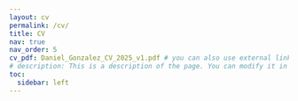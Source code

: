 ```yaml
---
layout: cv
permalink: /cv/
title: CV
nav: true
nav_order: 5
cv_pdf: Daniel_Gonzalez_CV_2025_v1.pdf # you can also use external links here
# description: This is a description of the page. You can modify it in '_pages/cv.md'. You can also change or remove the top pdf download button.
toc:
  sidebar: left
---
```

